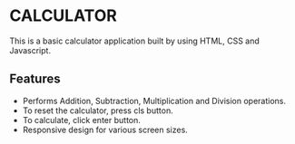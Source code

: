 # CALCULATOR

This is a basic calculator application built by using HTML, CSS and Javascript.


## Features

- Performs Addition, Subtraction, Multiplication and Division operations.
- To reset the calculator, press cls button.
- To calculate, click enter button.
- Responsive design for various screen sizes.
